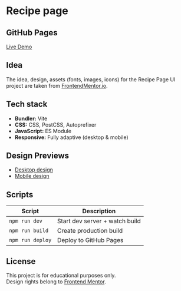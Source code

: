 # Recipe page

## GitHub Pages

[Live Demo](https://antelopest.github.io/recipe-page/)

## Idea

The idea, design, assets (fonts, images, icons) for the Recipe Page UI project are taken from
[FrontendMentor.io](https://www.frontendmentor.io/challenges/recipe-page-KiTsR8QQKm).

## Tech stack

* **Bundler:** Vite
* **CSS:** CSS, PostCSS, Autoprefixer
* **JavaScript:** ES Module
* **Responsive:** Fully adaptive (desktop & mobile)

## Design Previews

* [Desktop design](design/desktop-design.jpg)
* [Mobile design](design/mobile-design.jpg)

## Scripts

| Script            | Description                    |
|-------------------|--------------------------------|
| `npm run dev`     | Start dev server + watch build |
| `npm run build`   | Create production build        |
| `npm run deploy`  | Deploy to GitHub Pages         |

## License

This project is for educational purposes only.  
Design rights belong to [Frontend Mentor](https://www.frontendmentor.io).